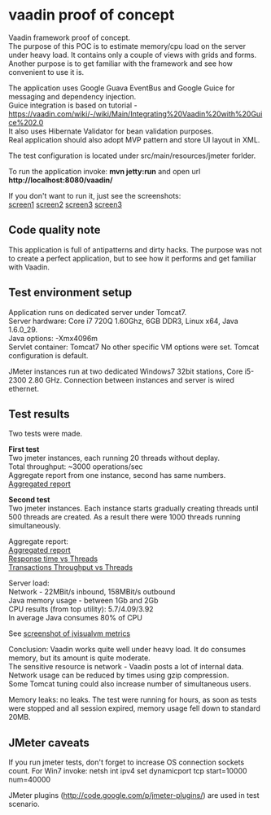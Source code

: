 vaadin proof of concept
======

Vaadin framework proof of concept.  
The purpose of this POC is to estimate memory/cpu load on the server under heavy load. It contains only a couple of views with grids and forms.  
Another purpose is to get familiar with the framework and see how convenient to use it is.
 
The application uses Google Guava EventBus and Google Guice for messaging and dependency injection.  
Guice integration is based on tutorial - https://vaadin.com/wiki/-/wiki/Main/Integrating%20Vaadin%20with%20Guice%202.0    
It also uses Hibernate Validator for bean validation purposes.  
Real application should also adopt MVP pattern and store UI layout in XML.

The test configuration is located under src/main/resources/jmeter forlder.

To run the application invoke: **mvn jetty:run** and open url **http://localhost:8080/vaadin/**

If you don't want to run it, just see the screenshots:  
[screen1](http://clip2net.com/s/2bEUF)
[screen2](http://clip2net.com/s/2bEVs)
[screen3](http://clip2net.com/s/2bEW8)
[screen3](http://clip2net.com/s/2bHGC)

Code quality note
------
This application is full of antipatterns and dirty hacks. The purpose 
was not to create a perfect application, but to see how it performs and get familiar with Vaadin. 
 


Test environment setup
------
Application runs on dedicated server under Tomcat7.     
Server hardware: Core i7 720Q 1.60Ghz, 6GB DDR3, Linux x64, Java 1.6.0_29.    
Java options: -Xmx4096m  
Servlet container: Tomcat7
No other specific VM options were set. Tomcat configuration is default.    

JMeter instances run at two dedicated Windows7 32bit stations, Core i5-2300 2.80 GHz.
Connection between instances and server is wired ethernet.

Test results
-----
Two tests were made.

**First test**  
Two jmeter instances, each running 20 threads without deplay.  
Total throughput: ~3000 operations/sec  
Aggregate report from one instance, second has same numbers.  
[Aggregated report](http://clip2net.com/s/2bxsP)

**Second test**  
Two jmeter instances. Each instance starts gradually creating threads until 500 threads are created. 
As a result there were 1000 threads running simultaneously.

Aggregate report:  
[Aggregated report](http://clip2net.com/s/2bH0I)  
[Response time vs Threads](http://clip2net.com/s/2bHe4)  
[Transactions Throughput vs Threads](http://clip2net.com/s/2bHeK) 

Server load:  
Network - 22MBit/s inbound, 158MBit/s outbound  
Java memory usage - between 1Gb and 2Gb  
CPU results (from top utility): 5.7/4.09/3.92  
In average Java consumes 80% of CPU  

See [screenshot of jvisualvm metrics](http://krot.od.ua/visualvm.png)

Conclusion: Vaadin works quite well under heavy load. It do consumes memory, but its amount is quite moderate.  
The sensitive resource is network - Vaadin posts a lot of internal data.   
Network usage can be reduced by times using gzip compression.  
Some Tomcat tuning could also increase number of simultaneous users.   

Memory leaks: no leaks. The test were running for hours, as soon as tests were stopped and all session expired, memory usage fell down to standard 20MB.

JMeter caveats
------
If you run jmeter tests, don't forget to increase OS connection sockets count. For Win7 invoke:
netsh int ipv4 set dynamicport tcp start=10000 num=40000  

JMeter plugins (http://code.google.com/p/jmeter-plugins/) are used in test scenario.


